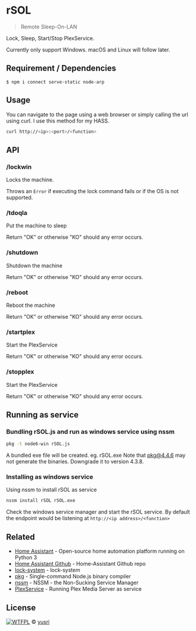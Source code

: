 # rSOL

> Remote Sleep-On-LAN 

Lock, Sleep, Start/Stop PlexService.

Currently only support Windows. macOS and Linux will follow later.


## Requirement / Dependencies

```
$ npm i connect serve-static node-arp
```


## Usage
You can navigate to the page using a web browser or simply calling the url using curl. I use this method for my HASS.
```bash
curl http://<ip>:<port>/<function>
```


## API

### /lockwin

Locks the machine.

Throws an `Error` if executing the lock command fails or if the OS is not supported.


### /tdoqla

Put the machine to sleep

Return "OK" or otherwise "KO" should any error occurs.



### /shutdown

Shutdown the machine

Return "OK" or otherwise "KO" should any error occurs.


### /reboot

Reboot the machine

Return "OK" or otherwise "KO" should any error occurs.


### /startplex

Start the PlexService

Return "OK" or otherwise "KO" should any error occurs.


### /stopplex

Start the PlexService

Return "OK" or otherwise "KO" should any error occurs.



##  Running as service


### Bundling rSOL.js and run as windows service using nssm

```bash
pkg -t node6-win rSOL.js
```
A bundled exe file will be created. eg. rSOL.exe
Note that pkg@4.4.6 may not generate the binaries. Downgrade it to version 4.3.8.


### Installing as windows service

Using nssm to install rSOL as service

```bash
nssm install rSOL rSOL.exe
```

Check the windows service manager and start the rSOL service.
By default the endpoint would be listening at ```http://<ip address>/<function>```

## Related
- [Home Assistant](https://www.home-assistant.io/) - Open-source home automation platform running on Python 3
- [Home Assistant Github](https://github.com/home-assistant/home-assistant) - Home-Assistant Github repo
- [lock-system](https://github.com/sindresorhus/lock-system) - lock-system
- [pkg](https://www.npmjs.com/package/pkg)  - Single-command Node.js binary compiler
- [nssm](http://www.nssm.cc/) - NSSM - the Non-Sucking Service Manager
- [PlexService](https://forums.plex.tv/discussion/93994/pms-as-a-service) - Running Plex Media Server as service

## License

[![WTFPL](http://www.wtfpl.net/wp-content/uploads/2012/12/wtfpl-badge-1.png "WTFPL")](http://www.wtfpl.net/) © [yusri](https://blog.yusri.com.my)
